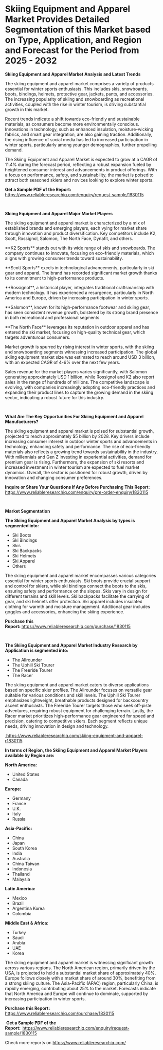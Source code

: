 <p><h1>Skiing Equipment and Apparel Market Provides Detailed Segmentation of this Market based on Type, Application, and Region and Forecast for the Period from 2025 - 2032</h1></p><p><strong>Skiing Equipment and Apparel Market Analysis and Latest Trends</strong></p>
<p><p>The skiing equipment and apparel market comprises a variety of products essential for winter sports enthusiasts. This includes skis, snowboards, boots, bindings, helmets, protective gear, jackets, pants, and accessories. The increasing popularity of skiing and snowboarding as recreational activities, coupled with the rise in winter tourism, is driving substantial growth in this market. </p><p>Recent trends indicate a shift towards eco-friendly and sustainable materials, as consumers become more environmentally conscious. Innovations in technology, such as enhanced insulation, moisture-wicking fabrics, and smart gear integration, are also gaining traction. Additionally, the rising influence of social media has led to increased participation in winter sports, particularly among younger demographics, further propelling demand. </p><p>The Skiing Equipment and Apparel Market is expected to grow at a CAGR of 11.4% during the forecast period, reflecting a robust expansion fueled by heightened consumer interest and advancements in product offerings. With a focus on performance, safety, and sustainability, the market is poised to attract both seasoned skiers and novices looking to explore winter sports.</p></p>
<p><strong>Get a Sample PDF of the Report:&nbsp;</strong> <a href="https://www.reliableresearchiq.com/enquiry/request-sample/1830115?utm_campaign=3356&utm_medium=2&utm_source=Github&utm_content=ia&utm_term=05042025&utm_id=skiing-equipment-and-apparel">https://www.reliableresearchiq.com/enquiry/request-sample/1830115</a></p>
<p>&nbsp;</p>
<p><strong>Skiing Equipment and Apparel Major Market Players</strong></p>
<p><p>The skiing equipment and apparel market is characterized by a mix of established brands and emerging players, each vying for market share through innovation and product diversification. Key competitors include K2, Scott, Rossignol, Salomon, The North Face, Dynafit, and others.</p><p>**K2 Sports** stands out with its wide range of skis and snowboards. The company continues to innovate, focusing on eco-friendly materials, which aligns with growing consumer trends toward sustainability. </p><p>**Scott Sports** excels in technological advancements, particularly in ski gear and apparel. The brand has recorded significant market growth thanks to its commitment to high-performance products. </p><p>**Rossignol**, a historical player, integrates traditional craftsmanship with modern technology. It has experienced a resurgence, particularly in North America and Europe, driven by increasing participation in winter sports.</p><p>**Salomon**, known for its high-performance footwear and skiing gear, has seen consistent revenue growth, bolstered by its strong brand presence in both recreational and professional segments.</p><p>**The North Face** leverages its reputation in outdoor apparel and has entered the ski market, focusing on high-quality technical gear, which targets adventurous consumers.</p><p>Market growth is spurred by rising interest in winter sports, with the skiing and snowboarding segments witnessing increased participation. The global skiing equipment market size was estimated to reach around USD 3 billion, with an expected CAGR of 4-6% over the next few years.</p><p>Sales revenue for the market players varies significantly, with Salomon generating approximately USD 1 billion, while Rossignol and K2 also report sales in the range of hundreds of millions. The competitive landscape is evolving, with companies increasingly adopting eco-friendly practices and expanding their product lines to capture the growing demand in the skiing sector, indicating a robust future for this industry.</p></p>
<p>&nbsp;</p>
<p><strong>What Are The Key Opportunities For Skiing Equipment and Apparel Manufacturers?</strong></p>
<p><p>The skiing equipment and apparel market is poised for substantial growth, projected to reach approximately $5 billion by 2028. Key drivers include increasing consumer interest in outdoor winter sports and advancements in technology, enhancing safety and performance. The rise of eco-friendly materials also reflects a growing trend towards sustainability in the industry. With millennials and Gen Z investing in experiential activities, demand for premium gear is rising. Furthermore, the expansion of ski resorts and increased investment in winter tourism are expected to fuel market dynamics. Overall, the sector is positioned for robust growth, driven by innovation and changing consumer preferences.</p></p>
<p><strong>Inquire or Share Your Questions If Any Before Purchasing This Report:</strong> <a href="https://www.reliableresearchiq.com/enquiry/pre-order-enquiry/1830115?utm_campaign=3356&utm_medium=2&utm_source=Github&utm_content=ia&utm_term=05042025&utm_id=skiing-equipment-and-apparel">https://www.reliableresearchiq.com/enquiry/pre-order-enquiry/1830115</a></p>
<p>&nbsp;</p>
<p><strong>Market Segmentation</strong></p>
<p><strong>The Skiing Equipment and Apparel Market Analysis by types is segmented into:</strong></p>
<p><ul><li>Ski Boots</li><li>Ski Bindings</li><li>Skis</li><li>Ski Backpacks</li><li>Ski Helmets</li><li>Ski Apparel</li><li>Others</li></ul></p>
<p><p>The skiing equipment and apparel market encompasses various categories essential for winter sports enthusiasts. Ski boots provide crucial support and control for skiers, while ski bindings connect the boots to the skis, ensuring safety and performance on the slopes. Skis vary in design for different terrains and skill levels. Ski backpacks facilitate the carrying of gear, and ski helmets offer protection. Ski apparel includes insulated clothing for warmth and moisture management. Additional gear includes goggles and accessories, enhancing the skiing experience.</p></p>
<p><strong>Purchase this Report:&nbsp;</strong><a href="https://www.reliableresearchiq.com/purchase/1830115?utm_campaign=3356&utm_medium=2&utm_source=Github&utm_content=ia&utm_term=05042025&utm_id=skiing-equipment-and-apparel">https://www.reliableresearchiq.com/purchase/1830115</a></p>
<p>&nbsp;</p>
<p><strong>The Skiing Equipment and Apparel Market Industry Research by Application is segmented into:</strong></p>
<p><ul><li>The Allrounder</li><li>The Uphill Ski Tourer</li><li>The Freeride Tourer</li><li>The Racer</li></ul></p>
<p><p>The skiing equipment and apparel market caters to diverse applications based on specific skier profiles. The Allrounder focuses on versatile gear suitable for various conditions and skill levels. The Uphill Ski Tourer emphasizes lightweight, breathable products designed for backcountry ascent enthusiasts. The Freeride Tourer targets those who seek off-piste adventures, requiring robust equipment for challenging terrain. Lastly, the Racer market prioritizes high-performance gear engineered for speed and precision, catering to competitive skiers. Each segment reflects unique needs, driving innovation in design and technology.</p></p>
<p><a href="https://www.reliableresearchiq.com/skiing-equipment-and-apparel-r1830115?utm_campaign=3356&utm_medium=2&utm_source=Github&utm_content=ia&utm_term=05042025&utm_id=skiing-equipment-and-apparel">&nbsp;https://www.reliableresearchiq.com/skiing-equipment-and-apparel-r1830115</a></p>
<p><strong>In terms of Region, the Skiing Equipment and Apparel Market Players available by Region are:</strong></p>
<p>
    <p> <strong> North America: </strong>
        <ul>
            <li>United States</li>
            <li>Canada</li>
        </ul>
        </p> 
    <p> <strong> Europe: </strong>
        <ul>
            <li>Germany</li>
            <li>France</li>
            <li>U.K.</li>
            <li>Italy</li>
            <li>Russia</li>
        </ul>
        </p> 
    <p> <strong> Asia-Pacific: </strong>
        <ul>
            <li>China</li>
            <li>Japan</li>
            <li>South Korea</li>
            <li>India</li>
            <li>Australia</li>
            <li>China Taiwan</li>
            <li>Indonesia</li>
            <li>Thailand</li>
            <li>Malaysia</li>
        </ul>
        </p> 
    <p> <strong> Latin America: </strong>
        <ul>
            <li>Mexico</li>
            <li>Brazil</li>
            <li>Argentina Korea</li>
            <li>Colombia</li>
        </ul>
        </p> 
    <p> <strong> Middle East & Africa: </strong>
        <ul>
            <li>Turkey</li>
            <li>Saudi</li>
            <li>Arabia</li>
            <li>UAE</li>
            <li>Korea</li>
        </ul>
    </p>
    </p>
<p><p>The skiing equipment and apparel market is witnessing significant growth across various regions. The North American region, primarily driven by the USA, is projected to hold a substantial market share of approximately 40%. Europe follows closely with a market share of around 30%, benefiting from a strong skiing culture. The Asia-Pacific (APAC) region, particularly China, is rapidly emerging, contributing about 25% to the market. Forecasts indicate that North America and Europe will continue to dominate, supported by increasing participation in winter sports.</p></p>
<p><strong>Purchase this Report: </strong><a href="https://www.reliableresearchiq.com/purchase/1830115?utm_campaign=3356&utm_medium=2&utm_source=Github&utm_content=ia&utm_term=05042025&utm_id=skiing-equipment-and-apparel">https://www.reliableresearchiq.com/purchase/1830115</a></p>
<p>&nbsp;<strong>Get a Sample PDF of the Report:&nbsp;&nbsp;</strong><a href="https://www.reliableresearchiq.com/enquiry/request-sample/1830115?utm_campaign=3356&utm_medium=2&utm_source=Github&utm_content=ia&utm_term=05042025&utm_id=skiing-equipment-and-apparel">https://www.reliableresearchiq.com/enquiry/request-sample/1830115</a></p>
<p><strong></strong></p>
<p>Check more reports on <a href="https://www.reliableresearchiq.com/?utm_campaign=3356&utm_medium=2&utm_source=Github&utm_content=ia&utm_term=05042025&utm_id=skiing-equipment-and-apparel">https://www.reliableresearchiq.com/</a></p>